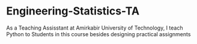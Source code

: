 # Engineering-Statistics-TA
As a Teaching Assisstant at Amirkabir University of Technology, I teach Python to Students in this course besides designing practical assignments

